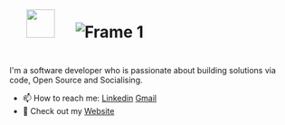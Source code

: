  # <img src="https://user-images.githubusercontent.com/74038190/212284087-bbe7e430-757e-4901-90bf-4cd2ce3e1852.gif" width="50px" style="margin:30px" /> ![Frame 1](https://github.com/srisri332/srisri332/assets/58304531/9b067b74-1765-475a-ac85-8d0f78472a28)


I'm a software developer who is passionate about building solutions via code, Open Source and Socialising.
 <br>
 
- 📫 How to reach me: [Linkedin](https://www.linkedin.com/in/kattukolu-srisri-reddy-30a65a172/) [Gmail](mailto:srisrireddy.k@gmail.com)
- :scroll: Check out my [Website](https://youthful-davinci-9a01c9.netlify.app/)



